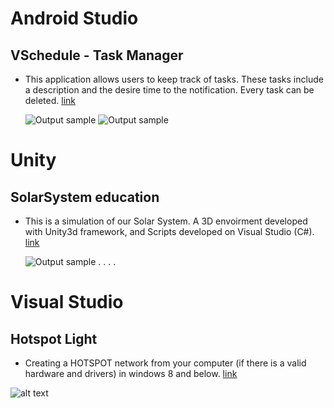 
# Android Studio
## VSchedule - Task Manager

- This application allows users to keep track of tasks. These tasks include a description and the desire time to the notification. Every task can be deleted. 
<a href="https://github.com/MaorAssayag/Additional-Apps-Projects/tree/master/AndroidStudio/VSchedule">link</a>

    ![Output sample](https://github.com/MaorAssayag/Additional-Apps-Projects/blob/master/AndroidStudio/VSchedule/screenshots/add_gif.gif)
![Output sample](https://github.com/MaorAssayag/Additional-Apps-Projects/blob/master/AndroidStudio/VSchedule/screenshots/clock_gif.gif)



# Unity
## SolarSystem education

- This is a simulation of our Solar System. A 3D envoirment developed with Unity3d framework, and Scripts developed on Visual Studio (C#).
<a href="https://github.com/MaorAssayag/Additional-Apps-Projects/tree/master/Unity/SolarSystem%20education">link</a>

  ![Output sample](https://github.com/MaorAssayag/Additional-Apps-Projects/blob/master/Unity/SolarSystem%20education/Screenshots/gifs/moon_gif.gif)
.
.
.
.

# Visual Studio
## Hotspot Light

- Creating a HOTSPOT network from your computer (if there is a valid hardware and drivers) in windows 8 and below.
<a href="https://github.com/MaorAssayag/Additional-Apps-Projects/tree/master/Visual%20Studio/Hotspot%20application">link</a>

![alt text](https://github.com/MaorAssayag/Additional-Apps-Projects/blob/master/Visual%20Studio/Hotspot%20application/example2.png)

